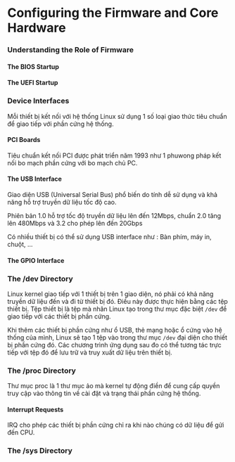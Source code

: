 # Configuring the Firmware and Core Hardware

### Understanding the Role of Firmware

#### The BIOS Startup

#### The UEFI Startup

### Device Interfaces

Mỗi thiết bị kết nối với hệ thống Linux sử dụng 1 số loại giao thức tiêu chuẩn để giao tiếp với phần cứng hệ thống. 

#### PCI Boards

Tiêu chuẩn kết nối PCI được phát triển năm 1993 như 1 phuwong pháp kết nối bo mạch phần cứng với bo mạch chủ PC.

#### The USB Interface

Giao diện USB (Universal Serial Bus) phổ biến do tính dễ sử dụng và khả năng hỗ trợ truyền dữ liệu tốc độ cao. 

Phiên bản 1.0 hỗ trợ tốc độ truyền dữ liệu lên đến 12Mbps, chuẩn 2.0 tăng lên 480Mbps và 3.2 cho phép lên đến 20Gbps

Có nhiều thiết bị có thể sử dụng USB interface như : Bàn phím, máy in, chuột, ...

#### The GPIO Interface

### The /dev Directory

Linux kernel giao tiếp với 1 thiết bị trên 1 giao diện, nó phải có khả năng truyền dữ liệu đến và đi từ thiết bị đó. Điều này được thực hiện bằng các tệp thiết bị. Tệp thiết bị là tệp mà nhân Linux tạo trong thư mục đặc biệt `/dev` để giao tiếp với các thiết bị phần cứng. 

Khi thêm các thiết bị phần cứng như ổ USB, thẻ mạng hoặc ổ cứng vào hệ thống của mình, Linux sẽ tạo 1 tệp vào trong thư mục `/dev` đại diện cho thiết bị phần cứng đó. Các chương trình ứng dụng sau đo có thể tương tác trực tiếp với tệp đó để lưu trữ và truy xuất dữ liệu trên thiết bị. 

### The /proc Directory

Thư mục proc là 1 thư mục ảo mà kernel tự động điền để cung cấp quyền truy cập vào thông tin về cài đặt và trạng thái phần cứng hệ thống. 

#### Interrupt Requests

IRQ cho phép các thiết bị phần cứng chỉ ra khi nào chúng có dữ liệu để gửi đến CPU. 



### The	/sys Directory



